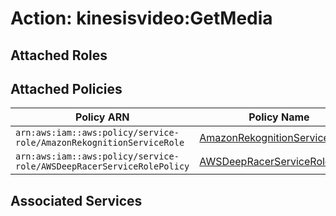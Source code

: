 # Action: kinesisvideo:GetMedia

## Attached Roles

## Attached Policies

| Policy ARN | Policy Name |
|------------|-------------|
| `arn:aws:iam::aws:policy/service-role/AmazonRekognitionServiceRole` | [AmazonRekognitionServiceRole](../policies.md#amazonrekognitionservicerole) |
| `arn:aws:iam::aws:policy/service-role/AWSDeepRacerServiceRolePolicy` | [AWSDeepRacerServiceRolePolicy](../policies.md#awsdeepracerservicerolepolicy) |

## Associated Services

